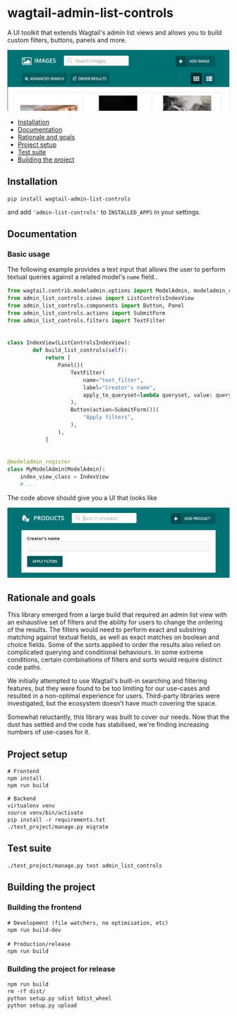 # wagtail-admin-list-controls

A UI toolkit that extends Wagtail's admin list views and allows you to build custom filters, buttons, panels and more.

![](./docs/screenshots/image_list_view_default.png)


- [Installation](#installation)
- [Documentation](#documentation)
- [Rationale and goals](#rationale-and-goals)
- [Project setup](#project-setup)
- [Test suite](#test-suite)
- [Building the project](#building-the-project)


## Installation

```
pip install wagtail-admin-list-controls
```

and add `'admin-list-controls'` to `INSTALLED_APPS` in your settings.


## Documentation

### Basic usage

The following example provides a text input that allows the user to perform textual queries against
a related model's `name` field.. 

```python
from wagtail.contrib.modeladmin.options import ModelAdmin, modeladmin_register
from admin_list_controls.views import ListControlsIndexView
from admin_list_controls.components import Button, Panel
from admin_list_controls.actions import SubmitForm
from admin_list_controls.filters import TextFilter


class IndexView(ListControlsIndexView):
        def build_list_controls(self):
            return [
                Panel()(
                    TextFilter(
                        name="text_filter",
                        label="Creator's name",
                        apply_to_queryset=lambda queryset, value: queryset.filter(created_by__name__icontains=value)
                    ),
                    Button(action=SubmitForm())(
                        "Apply filters",
                    ),
                ),
            ]


@modeladmin_register
class MyModelAdmin(ModelAdmin):
    index_view_class = IndexView
    # ...
```

The code above should give you a UI that looks like

![](./docs/screenshots/basic_usage_example.png)


## Rationale and goals

This library emerged from a large build that required an admin list view with an exhaustive set of filters and the 
ability for users to change the ordering of the results. The filters would need to perform exact and substring matching 
against textual fields, as well as exact matches on boolean and choice fields. Some of the sorts applied to order the 
results also relied on complicated querying and conditional behaviours. In some extreme conditions, certain 
combinations of filters and sorts would require distinct code paths.

We initially attempted to use Wagtail's built-in searching and filtering features, but they were found to be too 
limiting for our use-cases and resulted in a non-optimal experience for users. Third-party libraries were 
investigated, but the ecosystem doesn't have much covering the space.

Somewhat reluctantly, this library was built to cover our needs. Now that the dust has settled and the code has 
stabilised, we're finding increasing numbers of use-cases for it.


## Project setup

```
# Frontend
npm install
npm run build
```

```
# Backend
virtualenv venv
source venv/bin/activate
pip install -r requirements.txt
./test_project/manage.py migrate
```


## Test suite

```
./test_project/manage.py test admin_list_controls
```


## Building the project

### Building the frontend

```
# Development (file watchers, no optimisation, etc)
npm run build-dev

# Production/release
npm run build
```

### Building the project for release

```
npm run build
rm -rf dist/
python setup.py sdist bdist_wheel
python setup.py upload
```

